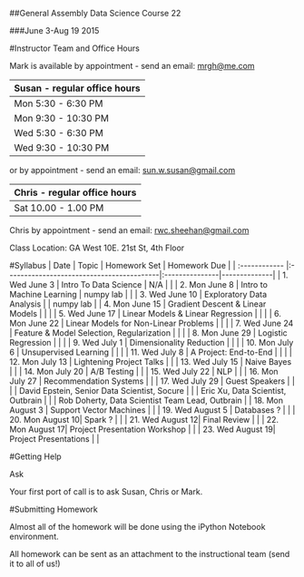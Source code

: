 ##General Assembly Data Science Course 22 

###June 3-Aug 19 2015

#Instructor Team and Office Hours

Mark is available by appointment - send an email: mrgh@me.com



|  Susan - regular office hours | 
| :------------ |
| Mon  5:30 - 6:30 PM    | 
| Mon  9:30 - 10:30 PM    | 
| Wed  5:30 - 6:30 PM   | 
| Wed 9:30 - 10:30 PM   |     

or by appointment - send an email: sun.w.susan@gmail.com


|  Chris - regular office hours | 
| :------------ |
| Sat  10.00 - 1.00 PM    | 

Chris by appointment - send an email: rwc.sheehan@gmail.com

Class Location: GA West 10E. 21st St, 4th Floor

#Syllabus
| Date          | Topic                                     | Homework Set   | Homework Due |
| :------------ |:------------------------------------------|:---------------|--------------|
| 1. Wed June 3    | Intro To Data Science                     | N/A            |              |
| 2. Mon June 8    | Intro to Machine Learning                 | numpy lab      |              |
| 3. Wed June 10   | Exploratory Data Analysis                 |                | numpy lab    |
| 4. Mon June 15   | Gradient Descent & Linear Models          |                |              |
| 5. Wed June 17   | Linear Models & Linear Regression         |                |              |
| 6. Mon June 22   | Linear Models for Non-Linear Problems     |                |              |
| 7. Wed June 24   | Feature & Model Selection, Regularization |                |              |
| 8. Mon June 29   | Logistic Regression                       |                |              |
| 9. Wed July 1    | Dimensionality Reduction                  |                |              |
| 10. Mon July 6   | Unsupervised Learning                     |                |              |
| 11. Wed July 8   | A Project: End-to-End                     |                |              |
| 12. Mon July 13  | Lightening Project Talks                  |                |
| 13. Wed July 15  | Naive Bayes                               |                |
| 14. Mon July 20  | A/B Testing                               |                |
| 15. Wed July 22  | NLP                                       |                |
| 16. Mon July 27  |  Recommendation Systems                   |                |
| 17. Wed July 29  |  Guest Speakers                           |                |
|                  | David Epstein, Senior Data Scientist, Socure |
|                  | Eric Xu, Data Scientist, Outbrain |
|                  | Rob Doherty, Data Scientist Team Lead, Outbrain |
| 18. Mon August 3 | Support Vector Machines                   |                |
| 19. Wed August 5 | Databases                ?                |                |
| 20. Mon August 10| Spark                    ?                |                |
| 21. Wed August 12| Final Review                              |                |
| 22. Mon August 17| Project Presentation Workshop             |                |
| 23. Wed August 19| Project Presentations                     |                |

#Getting Help

Ask

Your first port of call is to ask Susan, Chris or Mark.

#Submitting Homework

Almost all of the homework will be done using the iPython Notebook environment. 

All homework can be sent as an attachment to the instructional team (send it to all of us!)
